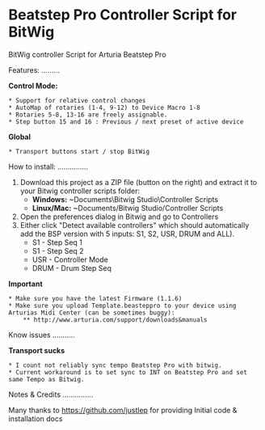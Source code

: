 # Beatstep Pro Controller Script for BitWig
BitWig controller Script for Arturia Beatstep Pro

Features:
.........

**Control Mode:**

    * Support for relative control changes 
    * AutoMap of rotaries (1-4, 9-12) to Device Macro 1-8
    * Rotaries 5-8, 13-16 are freely assignable.
    * Step button 15 and 16 : Previous / next preset of active device   

**Global**

    * Transport buttons start / stop BitWig 
  

How to install:
...............

1.  Download this project as a ZIP file (button on the right) and extract it to your Bitwig controller scripts folder:
    *   **Windows:** ~Documents\Bitwig Studio\Controller Scripts
    *   **Linux/Mac:** ~Documents/Bitwig Studio/Controller Scripts
2.  Open the preferences dialog in Bitwig and go to Controllers
3.  Either click "Detect available controllers" which should automatically add the BSP version with 5 inputs: S1, S2, USR, DRUM and ALL).
    * S1 - Step Seq 1
    * S1 - Step Seq 2
    * USR - Controller Mode
    * DRUM - Drum Step Seq

**Important**

    * Make sure you have the latest Firmware (1.1.6) 
    * Make sure you upload Template.beasteppro to your device using Arturias Midi Center (can be sometimes buggy): 
        ** http://www.arturia.com/support/downloads&manuals
        

Know issues
...........

**Transport sucks**
 
    * I count not reliably sync tempo Beatstep Pro with bitwig.
    * Current workaround is to set sync to INT on Beatstep Pro and set same Tempo as Bitwig.


Notes & Credits 
...............

Many thanks to https://github.com/justlep for providing Initial code & installation docs
